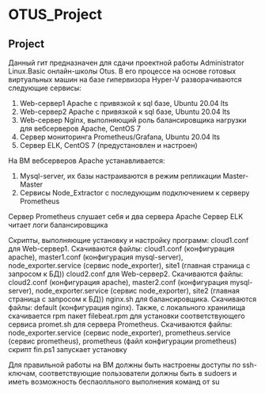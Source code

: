 # OTUS_Project
## Project

Данный гит предназначен для сдачи проектной работы Administrator Linux.Basic онлайн-школы Otus.
В его процессе на основе готовых виртуальных машин на базе гипервизора Hyper-V разворачиваются следующие сервисы:
1. Web-сервер1 Apache с привязкой к sql базе, Ubuntu 20.04 lts
2. Web-сервер2 Apache с привязкой к sql базе, Ubuntu 20.04 lts
3. Web-сервер Nginx, выполняющий роль балансировщика нагрузки для вебсерверов Apache, CentOS 7
4. Сервер мониторинга Prometheus/Grafana, Ubuntu 20.04 lts
5. Сервер ELK, CentOS 7 (предустановлен и настроен)

На ВМ вебсерверов Apache устанавливается:
 1. Mysql-server, их базы настраиваются в режим репликации Master-Master
 2. Сервисы Node_Extractor с последующим подключением к серверу Prometheus

Сервер Prometheus слушает себя и два сервера Apache
Сервер ELK читает логи балансировщика

Скрипты, выполняющие установку и настройку программ:
cloud1.conf для Web-сервер1. Скачиваются файлы: cloud1.conf (конфигурация apache), master1.conf (конфигурация mysql-server), node_exporter.service (сервис node_exporter), site1 (главная страница с запросом к БД))
cloud2.conf для Web-сервер2. Скачиваются файлы: cloud2.conf (конфигурация apache), master2.conf (конфигурация mysql-server), node_exporter.service (сервис node_exporter), site2 (главная страница с запросом к БД))
nginx.sh для балансировщика. Скачиваются файлы: default (конфигурация nginx). Также, с локального хранилища скачивается rpm пакет filebeat.rpm для установки соответствующего сервиса
promet.sh для сервера Prometheus. Скачиваются файлы: node_exporter.service (сервис node_exporter), prometheus.service (сервис prometheus), prometheus (файл конфигурации prometheus)
скрипт fin.ps1 запускает установку

Для правильной работы на ВМ должны быть настроены доступы по ssh-ключам, соответствующие пользователи должны быть в sudoers и иметь возможность беспаолльного выполнения команд от su
